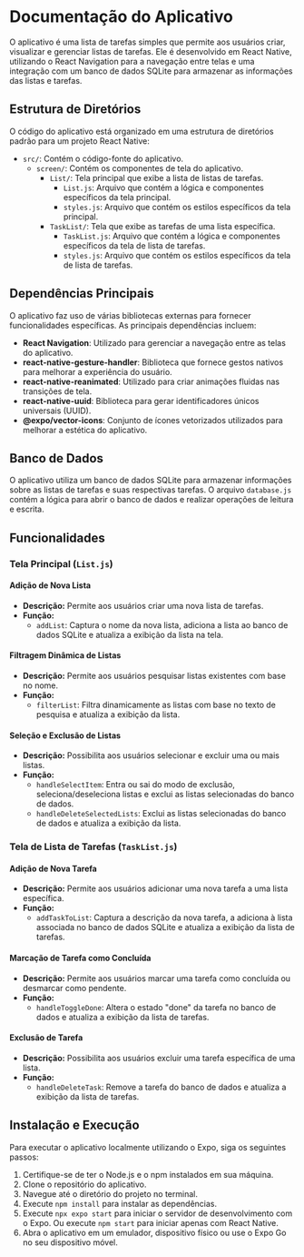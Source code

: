 # Documentação do Aplicativo

O aplicativo é uma lista de tarefas simples que permite aos usuários criar, visualizar e gerenciar listas de tarefas. Ele é desenvolvido em React Native, utilizando o React Navigation para a navegação entre telas e uma integração com um banco de dados SQLite para armazenar as informações das listas e tarefas.

## Estrutura de Diretórios

O código do aplicativo está organizado em uma estrutura de diretórios padrão para um projeto React Native:

- `src/`: Contém o código-fonte do aplicativo.
  - `screen/`: Contém os componentes de tela do aplicativo.
    - `List/`: Tela principal que exibe a lista de listas de tarefas.
      - `List.js`: Arquivo que contém a lógica e componentes específicos da tela principal.
      - `styles.js`: Arquivo que contém os estilos específicos da tela principal.
    - `TaskList/`: Tela que exibe as tarefas de uma lista específica.
      - `TaskList.js`: Arquivo que contém a lógica e componentes específicos da tela de lista de tarefas.
      - `styles.js`: Arquivo que contém os estilos específicos da tela de lista de tarefas.

## Dependências Principais

O aplicativo faz uso de várias bibliotecas externas para fornecer funcionalidades específicas. As principais dependências incluem:

- **React Navigation**: Utilizado para gerenciar a navegação entre as telas do aplicativo.
- **react-native-gesture-handler**: Biblioteca que fornece gestos nativos para melhorar a experiência do usuário.
- **react-native-reanimated**: Utilizado para criar animações fluidas nas transições de tela.
- **react-native-uuid**: Biblioteca para gerar identificadores únicos universais (UUID).
- **@expo/vector-icons**: Conjunto de ícones vetorizados utilizados para melhorar a estética do aplicativo.

## Banco de Dados

O aplicativo utiliza um banco de dados SQLite para armazenar informações sobre as listas de tarefas e suas respectivas tarefas. O arquivo `database.js` contém a lógica para abrir o banco de dados e realizar operações de leitura e escrita.

## Funcionalidades

### Tela Principal (`List.js`)

#### Adição de Nova Lista
- **Descrição:** Permite aos usuários criar uma nova lista de tarefas.
- **Função:**
  - `addList`: Captura o nome da nova lista, adiciona a lista ao banco de dados SQLite e atualiza a exibição da lista na tela.

#### Filtragem Dinâmica de Listas
- **Descrição:** Permite aos usuários pesquisar listas existentes com base no nome.
- **Função:**
  - `filterList`: Filtra dinamicamente as listas com base no texto de pesquisa e atualiza a exibição da lista.

#### Seleção e Exclusão de Listas
- **Descrição:** Possibilita aos usuários selecionar e excluir uma ou mais listas.
- **Função:**
  - `handleSelectItem`: Entra ou sai do modo de exclusão, seleciona/deseleciona listas e exclui as listas selecionadas do banco de dados.
  - `handleDeleteSelectedLists`: Exclui as listas selecionadas do banco de dados e atualiza a exibição da lista.

### Tela de Lista de Tarefas (`TaskList.js`)

#### Adição de Nova Tarefa
- **Descrição:** Permite aos usuários adicionar uma nova tarefa a uma lista específica.
- **Função:**
  - `addTaskToList`: Captura a descrição da nova tarefa, a adiciona à lista associada no banco de dados SQLite e atualiza a exibição da lista de tarefas.

#### Marcação de Tarefa como Concluída
- **Descrição:** Permite aos usuários marcar uma tarefa como concluída ou desmarcar como pendente.
- **Função:**
  - `handleToggleDone`: Altera o estado "done" da tarefa no banco de dados e atualiza a exibição da lista de tarefas.

#### Exclusão de Tarefa
- **Descrição:** Possibilita aos usuários excluir uma tarefa específica de uma lista.
- **Função:**
  - `handleDeleteTask`: Remove a tarefa do banco de dados e atualiza a exibição da lista de tarefas.

## Instalação e Execução

Para executar o aplicativo localmente utilizando o Expo, siga os seguintes passos:

1. Certifique-se de ter o Node.js e o npm instalados em sua máquina.
2. Clone o repositório do aplicativo.
3. Navegue até o diretório do projeto no terminal.
4. Execute `npm install` para instalar as dependências.
5. Execute `npx expo start` para iniciar o servidor de desenvolvimento com o Expo. Ou execute `npm start` para iniciar apenas com React Native.
6. Abra o aplicativo em um emulador, dispositivo físico ou use o Expo Go no seu dispositivo móvel.
